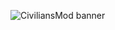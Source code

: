 ![CiviliansMod banner](https://cdn.modrinth.com/data/cached_images/74d2a90c531ae5f0bc5467e1fd7c120048a11cd6.png)
